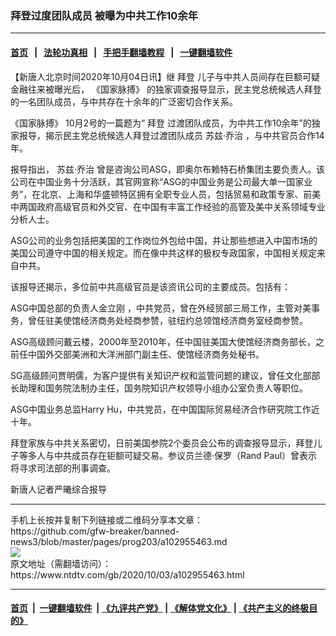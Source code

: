 ### 拜登过度团队成员 被曝为中共工作10余年
------------------------

#### [首页](https://github.com/gfw-breaker/banned-news3/blob/master/README.md) &nbsp;&nbsp;|&nbsp;&nbsp; [法轮功真相](https://github.com/begood0513/basic/blob/master/README.md)  &nbsp;&nbsp;|&nbsp;&nbsp; [手把手翻墙教程](https://github.com/gfw-breaker/guides/wiki)  &nbsp;&nbsp;|&nbsp;&nbsp; [一键翻墙软件](https://github.com/gfw-breaker/nogfw/blob/master/README.md)  



<div><div class="post_content" itemprop="articleBody">
 <p>
  【新唐人北京时间2020年10月04日讯】继
  <ok href="https://www.ntdtv.com/gb/拜登.htm">
   拜登
  </ok>
  儿子与中共人员间存在巨额可疑金融往来被曝光后，
  <ok href="https://www.ntdtv.com/gb/《国家脉搏》.htm">
   《国家脉搏》
  </ok>
  的独家调查报导显示，民主党总统候选人拜登的一名团队成员，与中共存在十余年的广泛密切合作关系。
 </p>
 <p>
  <ok href="https://www.ntdtv.com/gb/《国家脉搏》.htm">
   《国家脉搏》
  </ok>
  10月2号的一篇题为“
  <ok href="https://www.ntdtv.com/gb/拜登.htm">
   拜登
  </ok>
  过渡团队成员，为中共工作10余年”的独家报导，揭示民主党总统候选人拜登过渡团队成员
  <ok href="https://www.ntdtv.com/gb/苏兹·乔治.htm">
   苏兹·乔治
  </ok>
  ，与中共官员合作14年。
 </p>
 <p>
  报导指出，
  <ok href="https://www.ntdtv.com/gb/苏兹·乔治.htm">
   苏兹·乔治
  </ok>
  曾是咨询公司ASG，即奥尔布赖特石桥集团主要负责人。该公司在中国业务十分活跃，其官网宣称“ASG的中国业务是公司最大单一国家业务”，在北京、上海和华盛顿特区拥有全职专业人员，包括贸易和政策专家、前美中两国政府高级官员和外交官、在中国有丰富工作经验的高管及美中关系领域专业分析人士。
 </p>
 <p>
  ASG公司的业务包括把美国的工作岗位外包给中国，并让那些想进入中国市场的美国公司遵守中国的相关规定。而在像中共这样的极权专政国家，中国相关规定来自中共。
 </p>
 <p>
  该报导还揭示，多位前中共高级官员是该资讯公司的主要成员。包括有：
 </p>
 <p>
  ASG中国总部的负责人金立刚 ，中共党员，曾在外经贸部三局工作，主管对美事务，曾任驻美使馆经济商务处经商参赞，驻纽约总领馆经济商务室经商参赞。
 </p>
 <p>
  ASG高级顾问戴云楼，2000年至2010年，任中国驻美国大使馆经济商务部长，之前任中国外交部美洲和大洋洲部门副主任、使馆经济商务处秘书。
 </p>
 <p>
  SG高级顾问贾明儒，为客户提供有关知识产权和监管问题的建议，曾任文化部部长助理和国务院法制办主任，国务院知识产权领导小组办公室负责人等职位。
 </p>
 <p>
  ASG中国业务总监Harry Hu，中共党员，在中国国际贸易经济合作研究院工作近十年。
 </p>
 <p>
  拜登家族与中共关系密切，日前美国参院2个委员会公布的调查报导显示，拜登儿子等多人与中共成员存在钜额可疑交易。参议员兰德·保罗（Rand Paul）曾表示将寻求司法部的刑事调查。
 </p>
 <p>
  新唐人记者严曦综合报导
 </p>
 <div class="single_ad">
 </div>
</div>
</div>
<hr/>
手机上长按并复制下列链接或二维码分享本文章：<br/>
https://github.com/gfw-breaker/banned-news3/blob/master/pages/prog203/a102955463.md <br/>
<a href='https://github.com/gfw-breaker/banned-news3/blob/master/pages/prog203/a102955463.md'><img src='https://github.com/gfw-breaker/banned-news3/blob/master/pages/prog203/a102955463.md.png'/></a> <br/>
原文地址（需翻墙访问）：https://www.ntdtv.com/gb/2020/10/03/a102955463.html


------------------------
#### [首页](https://github.com/gfw-breaker/banned-news3/blob/master/README.md) &nbsp;|&nbsp; [一键翻墙软件](https://github.com/gfw-breaker/nogfw/blob/master/README.md) &nbsp;| [《九评共产党》](https://github.com/gfw-breaker/9ping.md/blob/master/README.md#九评之一评共产党是什么) | [《解体党文化》](https://github.com/gfw-breaker/jtdwh.md/blob/master/README.md) | [《共产主义的终极目的》](https://github.com/gfw-breaker/gczydzjmd.md/blob/master/README.md)


<img src='http://gfw-breaker.win/banned-news3/pages/prog203/a102955463.md' width='0px' height='0px'/>